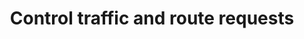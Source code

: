 ---
linkTitle: "Traffic management"
title: Control traffic and route requests
next: /docs/resiliency
---